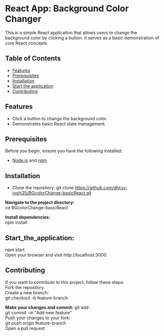# React App: Background Color Changer

This is a simple React application that allows users to change the background color by clicking a button. It serves as a basic demonstration of core React concepts.

## Table of Contents

- [Features](#features)
- [Prerequisites](#prerequisites)
- [Installation](#installation)
- [Start the application](#Start_the_application)
- [Contributing](#Contributing)

## Features

- Click a button to change the background color.
- Demonstrates basic React state management.

## Prerequisites

Before you begin, ensure you have the following installed:

- [Node.js](https://nodejs.org/) and [npm](https://www.npmjs.com/)

## Installation

- Clone the repository: 
   git clone https://github.com/dhruv-joshi25/BGcolorChange-basicReact.git

**Navigate to the project directory:**
<br>cd BGcolorChange-basicReact

**Install dependencies:** 
<br>npm install 

## Start_the_application:
npm start
<br>Open your browser and visit http://localhost:3000.

## Contributing
If you want to contribute to this project, follow these steps:
<br>Fork the repository.
<br>Create a new branch:
<br>git checkout -b feature-branch

**Make your changes and commit:**
git add . 
<br>git commit -m "Add new feature"
<br>Push your changes to your fork:
<br>git push origin feature-branch
<br>Open a pull request
